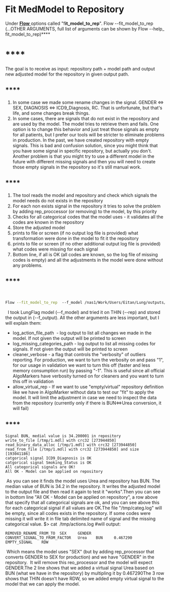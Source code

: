 # Fit MedModel to Repository
Under [**Flow** ](/Medial%20Tools/Using%20the%20Flow%20App)options called "f**it_model_to_rep**". Flow --fit_model_to_rep (...OTHER ARGUMENTS, full list of arguments can be shown by Flow --help_ fit_model_to_rep)****
# ****
The goal is to receive as input: repository path + model path and output new adjusted model for the repository in given output path.
## ****
1. In some case we made some rename changes in the signal. GENDER <=> SEX, DIAGNOSIS <=> ICD9_Diagnosis, RC. That is unfortunate, but that's life, and some changes break things. 
2. In some cases, there are signals that do not exist in the repository and are used by the model. The model tries to retrieve them and fails. One option is to change this behavior and just treat those signals as empty for all patients, but I prefer our tools will be stricter to eliminate problems in production. In the past, we have created repository with empty signals. This is bad and confusion solution, since you might think that you have some signal in specific repository, but actually you don't. Another problem is that you might try to use a different model in the future with different missing signals and then you will need to create those empty signals in the repository so it's still manual work. 
## ****
1. The tool reads the model and repository and check which signals the model needs do not exists in the repository
2. For each non exists signal in the repository it tries to solve the problem by adding rep_proccessor (or removing) to the model, by this priority
3. Checks for all categorical codes that the model uses - it validates all the codes are known in the repository
4. Store the adjusted model
5. prints to file or screen (if no output log file is provided) what transformation were done in the model to fit it the repository
6. prints to file or screen (if no other additional output log file is provided) what codes were missing for each signal
7. Bottom line, if all is OK (all codes are known, so the log file of missing codes is empty) and all the adjustments in the model were done without any problems.
## ****
 
```bash
Flow --fit_model_to_rep  --f_model /nas1/Work/Users/Eitan/Lung/outputs/models2023/EX3/model_63/config_params/exported_full_model.final.medmdl --rep /nas1/Work/CancerData/Repositories/THIN/thin_2021.lung2/thin.repository --f_output /tmp/1.mdl --log_action_file_path /tmp/actions.log  --log_missing_categories_path /tmp/categ.log --cleaner_verbose -1 --allow_virtual_rep 0
```
 
I took LungFlag model (--f_model) and tried it on THIN (--rep) and stored the output in (--f_output). All the other arguments are less important, but I will explain them:
- log_action_file_path  - log output to list all changes we made in the model. If not given the output will be printed to screen
- log_missing_categories_path - log output to list all missing codes for signals. If not given the output will be printed to screen
- cleaner_verbose - a flag that controls the "verbosity" of outliers reporting. For production, we want to turn the verbosity on and pass "1", for our usage in validation we want to turn this off (faster and less memory consumption run) by passing "-1". This is useful since all official AlgoMarkers have verbosity turned on for cleaners and you want to turn this off in validation
- allow_virtual_rep - If we want to use "empty/virtual" repository definition like we have in AlgoMarker without data to test our "fit" to apply the model. It will limit the adjustment in case we need to inspect the data from the repository (currently only if there is BUN<=>Urea conversion, it will fail)
## ****
```
Signal BUN, medial value is 34.200001 in repository
write_to_file [/tmp/1.mdl] with crc32 [273944850]
read_binary_data_alloc [/tmp/1.mdl] with crc32 [273944850]
read_from_file [/tmp/1.mdl] with crc32 [273944850] and size [193041186]
catgorical signal ICD9_Diagnosis is OK
catgorical signal Smoking_Status is OK
All categorical signals are OK!
All OK - Model can be applied on repository
```
 As you can see it finds the model uses Urea and repository has BUN. The median value of BUN is 34.2 in the repository. It writes the adjusted model to the output file and then read it again to test it "works".Then you can see in bottom line "All OK - Model can be applied on repository", a row above that specify that all categorical signals are ok, and you can see above this for each categorical signal if all values are OK.The file "/tmp/categ.log" will be empty, since all codes exists in the repository. If some codes were missing it will write it in file tab delimited name of signal and the missing categorical value. $> cat  /tmp/actions.log #will output: 
```
REMOVED_RENAME_FROM_TO  SEX     GENDER
CONVERT_SIGNAL_TO_FROM_FACTOR   Urea    BUN     0.467290
EMPTY_SIGNAL    RDW
```
 Which means the model uses "SEX" (but by adding rep_processor that converts GENDER to SEX for production) and we have "GENDER" in the repository.  It will remove this reo_processor and the model will expect GENDER.The 2 line shows that we added a virtual signal Urea based on BUN (what we have in the repository) by multipling it by 0.467290The 3 row shows that THIN doesn't have RDW, so we added empty virtual signal to the model that we can apply the model.
